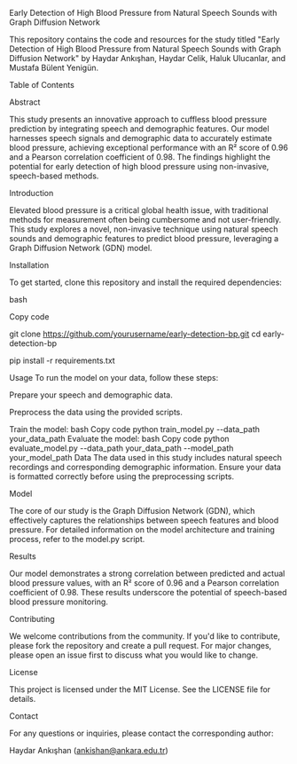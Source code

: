 Early Detection of High Blood Pressure from Natural Speech Sounds with Graph Diffusion Network

This repository contains the code and resources for the study titled "Early Detection of High Blood Pressure from Natural Speech Sounds with Graph Diffusion Network" by Haydar Ankışhan, Haydar Celik, Haluk Ulucanlar, and Mustafa Bülent Yenigün.


Table of Contents

Abstract

This study presents an innovative approach to cuffless blood pressure prediction by integrating speech and demographic features. Our model harnesses speech signals and demographic data to accurately estimate blood pressure, achieving exceptional performance with an R² score of 0.96 and a Pearson correlation coefficient of 0.98. The findings highlight the potential for early detection of high blood pressure using non-invasive, speech-based methods.

Introduction

Elevated blood pressure is a critical global health issue, with traditional methods for measurement often being cumbersome and not user-friendly. This study explores a novel, non-invasive technique using natural speech sounds and demographic features to predict blood pressure, leveraging a Graph Diffusion Network (GDN) model.

Installation

To get started, clone this repository and install the required dependencies:

bash

Copy code

git clone https://github.com/yourusername/early-detection-bp.git
cd early-detection-bp

pip install -r requirements.txt

Usage
To run the model on your data, follow these steps:

Prepare your speech and demographic data.

Preprocess the data using the provided scripts.

Train the model:
bash
Copy code
python train_model.py --data_path your_data_path
Evaluate the model:
bash
Copy code
python evaluate_model.py --data_path your_data_path --model_path your_model_path
Data
The data used in this study includes natural speech recordings and corresponding demographic information. Ensure your data is formatted correctly before using the preprocessing scripts.

Model

The core of our study is the Graph Diffusion Network (GDN), which effectively captures the relationships between speech features and blood pressure. For detailed information on the model architecture and training process, refer to the model.py script.

Results

Our model demonstrates a strong correlation between predicted and actual blood pressure values, with an R² score of 0.96 and a Pearson correlation coefficient of 0.98. These results underscore the potential of speech-based blood pressure monitoring.

Contributing

We welcome contributions from the community. If you'd like to contribute, please fork the repository and create a pull request. For major changes, please open an issue first to discuss what you would like to change.

License

This project is licensed under the MIT License. See the LICENSE file for details.

Contact

For any questions or inquiries, please contact the corresponding author:


Haydar Ankışhan (ankishan@ankara.edu.tr)
